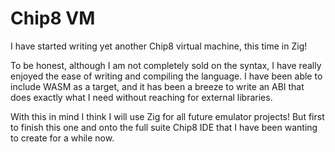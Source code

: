 # Chip8 VM

I have started writing yet another Chip8 virtual machine, this time in Zig!

To be honest, although I am not completely sold on the syntax, I have really enjoyed the ease of writing 
and compiling the language. I have been able to include WASM as a target, and it has been a breeze to write 
an ABI that does exactly what I need without reaching for external libraries. 

With this in mind I think I will use Zig for all future emulator projects! But first to finish this one 
and onto the full suite Chip8 IDE that I have been wanting to create for a while now.
